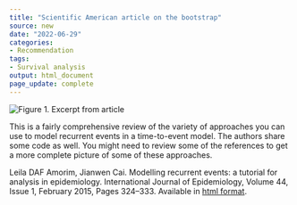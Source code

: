 ```yaml
---
title: "Scientific American article on the bootstrap"
source: new
date: "2022-06-29"
categories:
- Recommendation
tags:
- Survival analysis
output: html_document
page_update: complete
---
```


![Figure 1. Excerpt from article](http://www.pmean.com/new-images/22/recurrent-events-tutorial-01.png)

<div class="notes">

This is a fairly comprehensive review of the variety of approaches you can use to model recurrent events in a time-to-event model. The authors share some code as well. You might need to review some of the references to get a more complete picture of some of these approaches.

Leila DAF Amorim, Jianwen Cai. Modelling recurrent events: a tutorial for analysis in epidemiology. International Journal of Epidemiology, Volume 44, Issue 1, February 2015, Pages 324–333. Available in [html format][amor1].

[amor1]: https://doi.org/10.1093/ije/dyu222

</div>
